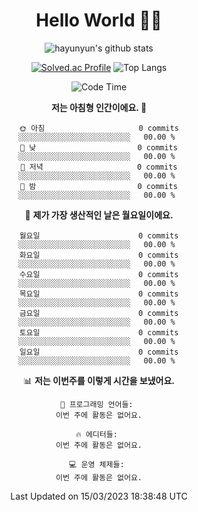 <div align="center">

# Hello World 🙋‍♀️

![hayunyun's github stats](https://github-readme-stats.vercel.app/api?username=hayunyun&show_icons=true) 

 
[![Solved.ac Profile](http://mazassumnida.wtf/api/generate_badge?boj=hayunyun)](https://solved.ac/hayunyun)
 ![Top Langs](https://github-readme-stats.vercel.app/api/top-langs/?username=hayunyun&layout=compact)

<!--START_SECTION:waka-->
![Code Time](http://img.shields.io/badge/Code%20Time-574%20hrs%2037%20mins-blue)

**저는 아침형 인간이에요. 🐤** 

```text
🌞 아침                     0 commits           ░░░░░░░░░░░░░░░░░░░░░░░░░   00.00 % 
🌆 낮　                     0 commits           ░░░░░░░░░░░░░░░░░░░░░░░░░   00.00 % 
🌃 저녁                     0 commits           ░░░░░░░░░░░░░░░░░░░░░░░░░   00.00 % 
🌙 밤　                     0 commits           ░░░░░░░░░░░░░░░░░░░░░░░░░   00.00 % 
```
📅 **제가 가장 생산적인 날은 월요일이에요.** 

```text
월요일                      0 commits           ░░░░░░░░░░░░░░░░░░░░░░░░░   00.00 % 
화요일                      0 commits           ░░░░░░░░░░░░░░░░░░░░░░░░░   00.00 % 
수요일                      0 commits           ░░░░░░░░░░░░░░░░░░░░░░░░░   00.00 % 
목요일                      0 commits           ░░░░░░░░░░░░░░░░░░░░░░░░░   00.00 % 
금요일                      0 commits           ░░░░░░░░░░░░░░░░░░░░░░░░░   00.00 % 
토요일                      0 commits           ░░░░░░░░░░░░░░░░░░░░░░░░░   00.00 % 
일요일                      0 commits           ░░░░░░░░░░░░░░░░░░░░░░░░░   00.00 % 
```


📊 **저는 이번주를 이렇게 시간을 보냈어요.** 

```text
💬 프로그래밍 언어들: 
이번 주에 활동은 없어요.

🔥 에디터들: 
이번 주에 활동은 없어요.

💻 운영 체제들: 
이번 주에 활동은 없어요.
```


 Last Updated on 15/03/2023 18:38:48 UTC
<!--END_SECTION:waka-->

<!--
**hayunyun/hayunyun** is a ✨ _special_ ✨ repository because its `README.md` (this file) appears on your GitHub profile.

Here are some ideas to get you started:

- 🔭 I’m currently working on ...
- 🌱 I’m currently learning ...
- 👯 I’m looking to collaborate on ...
- 🤔 I’m looking for help with ...
- 💬 Ask me about ...
- 📫 How to reach me: ...
- 😄 Pronouns: ...
- ⚡ Fun fact: ...
-->



